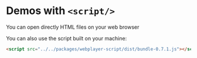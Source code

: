 # Demos with `<script/>`

You can open directly HTML files on your web browser

You can also use the script built on your machine:

```html
<script src="../../packages/webplayer-script/dist/bundle-0.7.1.js"></script>
```
